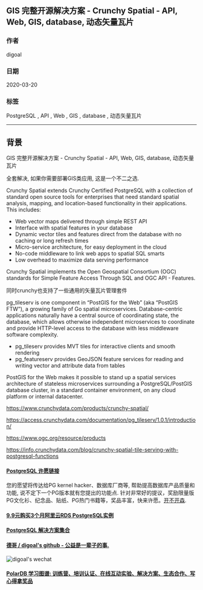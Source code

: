## GIS 完整开源解决方案 - Crunchy Spatial - API, Web, GIS, database, 动态矢量瓦片  
              
### 作者                                                                              
digoal                                                                                                                       
                                
### 日期                                                                                                                       
2020-03-20                                                                                                                   
                                                                                                                       
### 标签                                                                                                                       
PostgreSQL , API , Web , GIS , database , 动态矢量瓦片    
                           
----                     
                                
## 背景       
GIS 完整开源解决方案 - Crunchy Spatial - API, Web, GIS, database, 动态矢量瓦片  
  
全套解决, 如果你需要部署GIS类应用, 这是一个不二之选.    
  
Crunchy Spatial extends Crunchy Certified PostgreSQL with a collection of standard open source tools for enterprises that need standard spatial analysis, mapping, and location-based functionality in their applications. This includes:  
  
- Web vector maps delivered through simple REST API  
- Interface with spatial features in your database  
- Dynamic vector tiles and features direct from the database with no caching or long refresh times  
- Micro-service architecture, for easy deployment in the cloud  
- No-code middleware to link web apps to spatial SQL smarts  
- Low overhead to maximize data serving performance  
  
Crunchy Spatial implements the Open Geospatial Consortium (OGC) standards for Simple Feature Access Through SQL and OGC API - Features.  
  
同时crunchy也支持了一些通用的矢量瓦片管理套件  
  
pg_tileserv is one component in “PostGIS for the Web” (aka “PostGIS FTW”), a growing family of Go spatial microservices. Database-centric applications naturally have a central source of coordinating state, the database, which allows otherwise independent microservices to coordinate and provide HTTP-level access to the database with less middleware software complexity.  
  
- pg_tileserv provides MVT tiles for interactive clients and smooth rendering  
- pg_featureserv provides GeoJSON feature services for reading and writing vector and attribute data from tables  
  
PostGIS for the Web makes it possible to stand up a spatial services architecture of stateless microservices surrounding a PostgreSQL/PostGIS database cluster, in a standard container environment, on any cloud platform or internal datacenter.  
  
https://www.crunchydata.com/products/crunchy-spatial/  
  
https://access.crunchydata.com/documentation/pg_tileserv/1.0.1/introduction/  
  
https://www.ogc.org/resource/products  
  
https://info.crunchydata.com/blog/crunchy-spatial-tile-serving-with-postgresql-functions  
  
  
  
  
  
  
  
  
  
  
  
  
  
  
  
  
  
  
  
  
  
  
  
  
  
  
  
  
  
  
  
  
  
  
  
  
  
  
  
  
  
  
  
  
  
  
  
  
  
  
  
  
  
  
#### [PostgreSQL 许愿链接](https://github.com/digoal/blog/issues/76 "269ac3d1c492e938c0191101c7238216")
您的愿望将传达给PG kernel hacker、数据库厂商等, 帮助提高数据库产品质量和功能, 说不定下一个PG版本就有您提出的功能点. 针对非常好的提议，奖励限量版PG文化衫、纪念品、贴纸、PG热门书籍等，奖品丰富，快来许愿。[开不开森](https://github.com/digoal/blog/issues/76 "269ac3d1c492e938c0191101c7238216").  
  
  
#### [9.9元购买3个月阿里云RDS PostgreSQL实例](https://www.aliyun.com/database/postgresqlactivity "57258f76c37864c6e6d23383d05714ea")
  
  
#### [PostgreSQL 解决方案集合](https://yq.aliyun.com/topic/118 "40cff096e9ed7122c512b35d8561d9c8")
  
  
#### [德哥 / digoal's github - 公益是一辈子的事.](https://github.com/digoal/blog/blob/master/README.md "22709685feb7cab07d30f30387f0a9ae")
  
  
![digoal's wechat](../pic/digoal_weixin.jpg "f7ad92eeba24523fd47a6e1a0e691b59")
  
  
#### [PolarDB 学习图谱: 训练营、培训认证、在线互动实验、解决方案、生态合作、写心得拿奖品](https://www.aliyun.com/database/openpolardb/activity "8642f60e04ed0c814bf9cb9677976bd4")
  
